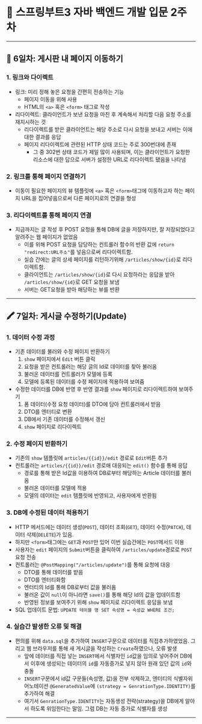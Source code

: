 # 📖 스프링부트3 자바 백엔드 개발 입문 2주차

---

## 🚪 6일차: 게시판 내 페이지 이동하기

### 1. 링크와 다이렉트

- 링크: 미리 정해 놓은 요청을 간편히 전송하는 기능
    - 페이지 이동을 위해 사용
    - HTML의 `<a>` 혹은 `<form>` 태그로 작성
- 리다이렉트: 클라이언트가 보낸 요청을 마친 후 계속해서 처리할 다음 요청 주소를 재지시하는 것
    - 리다이렉트를 받은 클라이언트는 해당 주소로 다시 요청을 보내고 서버는 이에 대한 결과를 응답
    - 페이지 리다이렉트에 관련된 HTTP 상태 코드는 주로 300번대에 존재
        - 그 중 302번 상태 코드가 제일 많이 사용되며, 이는 클라이언트가 요청한 리소스에 대한 답으로 서버가 설정한 URL로 리다이렉트 됐음을 나타냄

### 2. 링크를 통해 페이지 연결하기

- 이동이 필요한 페이지의 뷰 템플릿에 `<a>` 혹은 `<form>`태그에 이동하고자 하는 페이지 URL을 집어넣음으로써 다른 페이지로의 연결을 형성

### 3. 리다이렉트를 통해 페이지 연결

- 지금까지는 글 작성 후 POST 요청을 통해 DB에 글을 저장하지만, 잘 저장되었다고 알려주는 웹 페이지가 없었음
    - 이를 위해 POST 요청을 담당하는 컨트롤러 함수의 반환 값에 `return "redirect:URL주소"`를 넣음으로써 리다이렉트함.
    - 실습 간에는 글의 상세 페이지를 리턴하기위해 `/articles/show/{id}`로 리다이렉트함.
    - 클라이언트는 `/articles/show/{id}`로 다시 요청하라는 응답을 받아 `/articles/show/{id}`로 GET 요청을 보냄
    - 서버는 GET요청을 받아 해당하는 뷰를 반환

---

## 🖍️ 7일차: 게시글 수정하기(Update)

### 1. 데이터 수정 과정

- 기존 데이터를 불러와 수정 페이지 반환하기
    1. `show` 페이지에서 `Èdit` 버튼 클릭
    2. 요청을 받은 컨트롤러는 해당 글의 Id로 데이터를 찾아 불러옴
    3. 불러온 데이터를 컨트롤러가 모델에 등록
    4. 모델에 등록된 데이터를 수정 페이지에 적용하여 보여줌
- 수정한 데이터를 DB에 반영 후 반영 결과를 `show` 페이지로 리다이렉트하여 보여주기
    1. 폼 데이터(수정 요청 데이터)를 DTO에 담아 컨트롤러에서 받음
    2. DTO를 엔터티로 변환
    3. DB에서 기존 데이터를 수정해서 갱신
    4. `show` 페이지로 리다이렉트

### 2. 수정 페이지 반환하기

- 기존의 `show` 템플릿에 `articles/{{id}}/edit` 경로로 `Edit`버튼 추가
- 컨트롤러는 `articles/{{id}}/edit` 경로애 대응되는 `edit()` 함수를 통해 응답
    - 경로를 통해 받은 Id값을 이용하여 DB로부터 해당하는 Article 데이터를 불러옴
    - 불러온 데이터를 모델에 적용
    - 모델의 데이터는 `edit` 템플릿에 반영되고, 사용자에게 반환됨

### 3. DB에 수정된 데이터 적용하기

- HTTP 메서드에는 데이터 생성(`POST`), 데이터 조회(`GET`), 데이터 수정(`PATCH`), 데이터 삭제(`DELETE`)가 있음.
- 하지만 `<form>`태그에는 `GET`과 `POST`만 있어 이번 실습간에는 `POST`메서드 이용
- 사용자는 `edit` 페이지의 `Submit`버튼을 클릭하여 `/articles/update`경로로 `POST`요청 전송
- 컨트롤러는 `@PostMapping("/articles/update")`를 통해 요청에 대응
    - DTO를 통해 데이터를 받음
    - DTO를 엔터티화함
    - 엔터티의 Id를 통해 DB로부터 값을 불러옴
    - 불러온 값이 `null`이 아니라면 `save()`를 통해 해당 Id의 값을 업데이트함
    - 반영된 정보를 보여주기 위해 `show` 페이지로 리다이렉트 응답을 보냄
- SQL 업데이트 문법: `UPDATE 테이블 명 SET 속성명 = 속성값 WHERE 조건;`

### 4. 실습간 발생한 오류 및 해결

- 편의를 위해 `data.sql`을 추가하여 `INSERT`구문으로 데이터를 직접추가하였었음. 그리고 웹 브라우저를 통해 새 게시글을 작성하는 `Create`하였으나, 오류 발생
    - 앞에 데이터를 직접 넣는 `INSERT`에서 식별자인 `id`값을 임의로 넣어주어 DB에서 이후에 생성되는 데이터의 `id`를 자동증가로 넣지 않아 원래 있던 값의 `id`와 충돌
    - `INSERT`구문에서 id값 구문들(속성명, 값)을 전부 삭제하고, 엔터티의 식별자위 어노테이션 `@GeneratedValue`에 `(strategy = GenrationType.IDENTITY)`를
      추가하여 해결
    - 여기서 `GenrationType.IDENTITY`는 자동생성 전략(strategy)을 DB에게 알아서 하도록 위임한다는 말임. 그럼 DB는 자동 증가로 식별자를 생성

---
